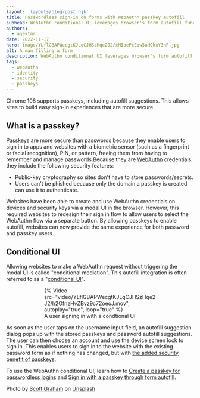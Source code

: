 ```yaml
---
layout: 'layouts/blog-post.njk'
title: Passwordless sign-in on forms with WebAuthn passkey autofill
subhead: WebAuthn conditional UI leverages browser's form autofill functionality to let users sign in with a passkey seamlessly in the traditional password based flow.
authors:
  - agektmr
date: 2022-11-17
hero: image/YLflGBAPWecgtKJLqCJHSzHqe2J2/xMIoePcEqw5uHCkxY3nP.jpg
alt: A man filling a form
description: WebAuthn conditional UI leverages browser's form autofill functionality to let users sign in with a passkey seamlessly in the traditional password based flow.
tags:
  - webauthn
  - identity
  - security
  - passkeys
---
```


Chrome 108 supports passkeys, including autofill suggestions. This allows sites
to build easy sign-in experiences that are more secure.

## What is a passkey?

[Passkeys](https://developers.google.com/identity/passkeys) are more secure than
passwords because they enable users to sign in to apps and websites with a
biometric sensor (such as a fingerprint or facial recognition), PIN, or pattern,
freeing them from having to remember and manage passwords.Because they are
[WebAuthn](https://www.w3.org/TR/webauthn-2/) credentials, they include the
following security features:

* Public-key cryptography so sites don't have to store passwords/secrets.
* Users can't be phished because only the domain a passkey is created can use it
  to authenticate.

Websites have been able to create and use WebAuthn credentials on devices and
security keys via a modal UI in the browser. However, this required websites to
redesign their sign in flow to allow users to select the WebAuthn flow via a
separate button. By allowing passkeys to enable autofill, websites can now
provide the same experience for both password and passkey users.

## Conditional UI

Allowing websites to make a WebAuthn request without triggering the modal UI is 
called "conditional mediation". This autofill integration is often referred to 
as a "[conditional 
UI](https://github.com/w3c/webauthn/wiki/Explainer:-WebAuthn-Conditional-UI)".

<figure class="screenshot" style="max-width:300px; margin:auto;">
  {%
    Video src="video/YLflGBAPWecgtKJLqCJHSzHqe2J2/h2OfnzHvZBvz9c72oeoJ.mov",
    autoplay="true", loop="true"
  %}
  <figcaption>A user signing in with a condtional UI</figcaption>
</figure>

As soon as the user taps on the username input field, an autofill suggestion
dialog pops up with the stored passkeys and password autofill suggestions. The
user can then choose an account and use the device screen lock to sign in. This
enables users to sign in to the website with the existing password form as if
nothing has changed, but with [the added security benefit of
passkeys](https://developers.google.com/identity/passkeys#security-considerations).

To use the WebAuthn conditional UI, learn how to [Create a passkey for 
passwordless logins](https://web.dev/passkey-registration/) and [Sign in with a 
passkey through form autofill](https://web.dev/passkey-form-autofill/).

Photo by <a href="https://unsplash.com/@homajob?utm_source=unsplash&utm_medium=referral&utm_content=creditCopyText">Scott Graham</a> on <a href="https://unsplash.com/s/photos/form?utm_source=unsplash&utm_medium=referral&utm_content=creditCopyText">Unsplash</a>
